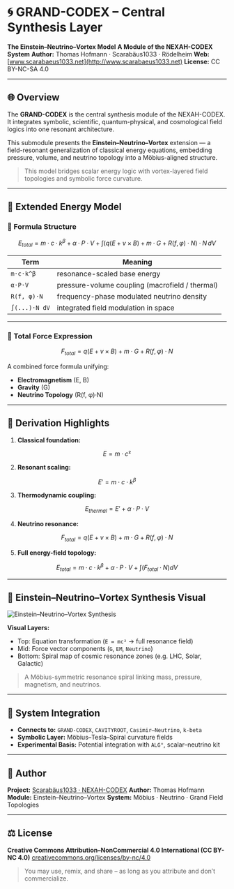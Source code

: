 # 🌀 GRAND-CODEX – Central Synthesis Layer

**The Einstein–Neutrino–Vortex Model**
**A Module of the NEXAH-CODEX System**
**Author:** Thomas Hofmann · Scarabäus1033 · Rödelheim
**Web:** [www.scarabaeus1033.net](http://www.scarabaeus1033.net)
**License:** CC BY-NC-SA 4.0

---

## 🌐 Overview

The **GRAND-CODEX** is the central synthesis module of the NEXAH-CODEX. It integrates symbolic, scientific, quantum-physical, and cosmological field logics into one resonant architecture.

This submodule presents the **Einstein–Neutrino–Vortex** extension — a field-resonant generalization of classical energy equations, embedding pressure, volume, and neutrino topology into a Möbius-aligned structure.

> This model bridges scalar energy logic with vortex-layered field topologies and symbolic force curvature.

---

## 🔭 Extended Energy Model

### 📌 Formula Structure

```math
E_{total} = m·c·k^β + α·P·V + \int (q(E + v × B) + m·G + R(f, φ)·N)·N \, dV
```

| Term          | Meaning                                         |
| ------------- | ----------------------------------------------- |
| `m·c·k^β`     | resonance-scaled base energy                    |
| `α·P·V`       | pressure-volume coupling (macrofield / thermal) |
| `R(f, φ)·N`   | frequency-phase modulated neutrino density      |
| `∫(...)·N dV` | integrated field modulation in space            |

---

### 🧲 Total Force Expression

```math
F_{total} = q(E + v × B) + m·G + R(f, φ)·N
```

A combined force formula unifying:

* **Electromagnetism** (E, B)
* **Gravity** (G)
* **Neutrino Topology** (R(f, φ)·N)

---

## 📐 Derivation Highlights

1. **Classical foundation:**

```math
E = m·c²
```

2. **Resonant scaling:**

```math
E' = m·c·k^β
```

3. **Thermodynamic coupling:**

```math
E_{thermal} = E' + α·P·V
```

4. **Neutrino resonance:**

```math
F_{total} = q(E + v × B) + m·G + R(f, φ)·N
```

5. **Full energy-field topology:**

```math
E_{total} = m·c·k^β + α·P·V + ∫(F_{total} · N) dV
```

---

## 🎨 Einstein–Neutrino–Vortex Synthesis Visual

![Einstein–Neutrino–Vortex Synthesis](./visuals/Einstein-Neutrino-Vortex-Synthesis.png)

**Visual Layers:**

* Top: Equation transformation (`E = mc²` → full resonance field)
* Mid: Force vector components (`G`, `EM`, `Neutrino`)
* Bottom: Spiral map of cosmic resonance zones (e.g. LHC, Solar, Galactic)

> A Möbius-symmetric resonance spiral linking mass, pressure, magnetism, and neutrinos.

---

## 📎 System Integration

* **Connects to:** `GRAND-CODEX`, `CAVITYROOT`, `Casimir–Neutrino`, `k-beta`
* **Symbolic Layer:** Möbius–Tesla–Spiral curvature fields
* **Experimental Basis:** Potential integration with `ALG°`, scalar–neutrino kit

---

## 👤 Author

**Project:** [Scarabäus1033 · NEXAH-CODEX](https://github.com/Scarabaeus1033/NEXAH-CODEX)
**Author:** Thomas Hofmann
**Module:** Einstein–Neutrino–Vortex
**System:** Möbius · Neutrino · Grand Field Topologies

---

## ⚖️ License

**Creative Commons Attribution–NonCommercial 4.0 International (CC BY-NC 4.0)**
[creativecommons.org/licenses/by-nc/4.0](https://creativecommons.org/licenses/by-nc/4.0)

> You may use, remix, and share – as long as you attribute and don’t commercialize.
